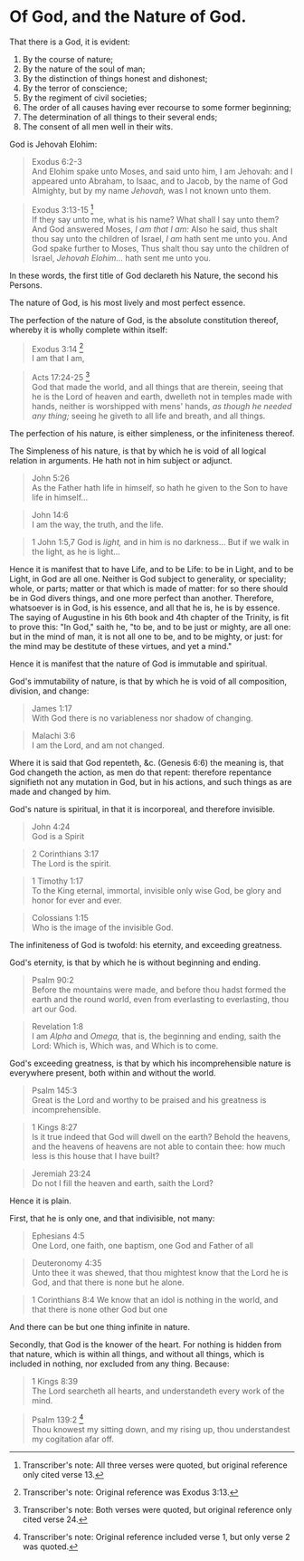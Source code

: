 # Of God, and the Nature of God.

That there is a God, it is evident:

1. By the course of nature; 
2. By the nature of the soul of man; 
3. By the distinction of things honest and dishonest; 
4. By the terror of conscience; 
5. By the regiment of civil societies; 
6. The order of all causes having ever recourse to some former beginning; 
7. The determination of all things to their several ends; 
8. The consent of all men well in their wits.

God is Jehovah Elohim:

> Exodus 6:2-3  
> And Elohim spake unto Moses, and said unto him, I am Jehovah: and I appeared unto Abraham, to Isaac, and to Jacob, by the name of God Almighty, but by my name *Jehovah,* was I not known unto them.

> Exodus 3:13-15 [^1]  
> If they say unto me, what is his name? What shall I say unto them? And God answered Moses, *I am that I am:* Also he said, thus shalt thou say unto the children of Israel, *I am* hath sent me unto you. And God spake further to Moses, Thus shalt thou say unto the children of Israel, *Jehovah Elohim...* hath sent me unto you.

In these words, the first title of God declareth his Nature, the second his Persons.

The nature of God, is his most lively and most perfect essence.

The perfection of the nature of God, is the absolute constitution thereof, whereby it is wholly complete within itself:

> Exodus 3:14 [^2]  
> I am that I am,

> Acts 17:24-25 [^3]  
> God that made the world, and all things that are therein, seeing that he is the Lord of heaven and earth, dwelleth not in temples made with hands, neither is worshipped with mens' hands, *as though he needed any thing;* seeing he giveth to all life and breath, and all things.

The perfection of his nature, is either simpleness, or the infiniteness thereof.

The Simpleness of his nature, is that by which he is void of all logical relation in arguments. He hath not in him subject or adjunct.

> John 5:26  
> As the Father hath life in himself, so hath he given to the Son to have life in himself...

> John 14:6  
> I am the way, the truth, and the life.

> 1 John 1:5,7 
> God is *light,* and in him is no darkness... But if we walk in the light, as he is light...

Hence it is manifest that to have Life, and to be Life: to be in Light, and to be Light, in God are all one. Neither is God subject to generality, or speciality; whole, or parts; matter or that which is made of matter: for so there should be in God divers things, and one more perfect than another. Therefore, whatsoever is in God, is his essence, and all that he is, he is by essence. The saying of Augustine in his 6th book and 4th chapter of the Trinity, is fit to prove this: "In God," saith he, "to be, and to be just or mighty, are all one: but in the mind of man, it is not all one to be, and to be mighty, or just: for the mind may be destitute of these virtues, and yet a mind."

Hence it is manifest that the nature of God is immutable and spiritual.

God's immutability of nature, is that by which he is void of all composition, division, and change: 

> James 1:17  
> With God there is no variableness nor shadow of changing. 

> Malachi 3:6  
> I am the Lord, and am not changed.

Where it is said that God repenteth, &c. (Genesis 6:6) the meaning is, that God changeth the action, as men do that repent: therefore repentance signifieth not any mutation in God, but in his actions, and such things as are made and changed by him.

God's nature is spiritual, in that it is incorporeal, and therefore invisible. 

> John 4:24  
> God is a Spirit 

> 2 Corinthians 3:17  
> The Lord is the spirit.

> 1 Timothy 1:17  
> To the King eternal, immortal, invisible only wise God, be glory and honor for ever and ever.

> Colossians 1:15  
> Who is the image of the invisible God.

The infiniteness of God is twofold: his eternity, and exceeding greatness.

God's eternity, is that by which he is without beginning and ending.

> Psalm 90:2  
> Before the mountains were made, and before thou hadst formed the earth and the round world, even from everlasting to everlasting, thou art our God. 

> Revelation 1:8  
> I am *Alpha* and *Omega,* that is, the beginning and ending, saith the Lord: Which is, Which was, and Which is to come.

God's exceeding greatness, is that by which his incomprehensible nature is everywhere present, both within and without the world. 

> Psalm 145:3  
> Great is the Lord and worthy to be praised and his greatness is incomprehensible.

> 1 Kings 8:27  
> Is it true indeed that God will dwell on the earth? Behold the heavens, and the heavens of heavens are not able to contain thee: how much less is this house that I have built?

> Jeremiah 23:24  
> Do not I fill the heaven and earth, saith the Lord?

Hence it is plain.

First, that he is only one, and that indivisible, not many: 

> Ephesians 4:5  
> One Lord, one faith, one baptism, one God and Father of all

> Deuteronomy 4:35  
> Unto thee it was shewed, that thou mightest know that the Lord he is God, and that there is none but he alone.

> 1 Corinthians 8:4 
> We know that an idol is nothing in the world, and that there is none other God but one

And there can be but one thing infinite in nature.

Secondly, that God is the knower of the heart. For nothing is hidden from that nature, which is within all things, and without all things, which is included in nothing, nor excluded from any thing. Because: 

> 1 Kings 8:39  
> The Lord searcheth all hearts, and understandeth every work of the mind.

> Psalm 139:2 [^4]  
> Thou knowest my sitting down, and my rising up, thou understandest my cogitation afar off.

[^1]: Transcriber's note: All three verses were quoted, but original reference only cited verse 13.

[^2]: Transcriber's note: Original reference was Exodus 3:13.

[^3]: Transcriber's note: Both verses were quoted, but original reference only cited verse 24.

[^4]: Transcriber's note: Original reference included verse 1, but only verse 2 was quoted.